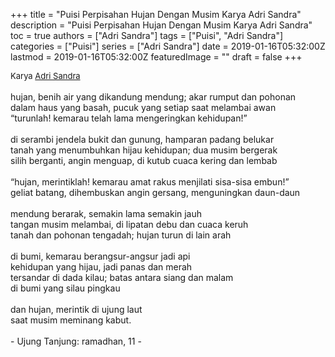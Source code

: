 +++
title = "Puisi Perpisahan Hujan Dengan Musim Karya Adri Sandra"
description = "Puisi Perpisahan Hujan Dengan Musim Karya Adri Sandra"
toc = true
authors = ["Adri Sandra"]
tags = ["Puisi", "Adri Sandra"]
categories = ["Puisi"]
series = ["Adri Sandra"]
date = 2019-01-16T05:32:00Z
lastmod = 2019-01-16T05:32:00Z
featuredImage = ""
draft = false
+++

<div style="text-align: justify;">
<div style="font-size: small;">Karya <a href="/authors/adri-sandra/" target="_blank">Adri Sandra</a></div><br />
hujan, benih air yang dikandung mendung; akar rumput dan pohonan<br />dalam haus yang basah, pucuk yang setiap saat melambai awan<br />“turunlah! kemarau telah lama mengeringkan kehidupan!”<br /><br />di serambi jendela bukit dan gunung, hamparan padang belukar<br />tanah yang menumbuhkan hijau kehidupan; dua musim bergerak<br />silih berganti, angin menguap, di kutub cuaca kering dan lembab<br /><br />“hujan, merintiklah! kemarau amat rakus menjilati sisa-sisa embun!”<br />geliat batang, dihembuskan angin gersang, menguningkan daun-daun<br /><br />mendung berarak, semakin lama semakin jauh<br />tangan musim melambai, di lipatan debu dan cuaca keruh<br />tanah dan pohonan tengadah; hujan turun di lain arah<br /><br />di bumi, kemarau berangsur-angsur jadi api<br />kehidupan yang hijau, jadi panas dan merah<br />tersandar di dada kilau; batas antara siang dan malam<br />di bumi yang silau pingkau<br /><br />dan hujan, merintik di ujung laut<br />saat musim meminang kabut.<br /><br />- Ujung Tanjung: ramadhan, 11 -</div>

